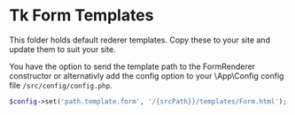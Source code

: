 # Tk Form Templates

This folder holds default rederer templates.
Copy these to your site and update them to suit your site. 

You have the option to send the template path to the FormRenderer constructor or
alternativly add the config option to your \App\Config config file `/src/config/config.php`.
```php
$config->set('path.template.form', '/{srcPath}}/templates/Form.html');
```


